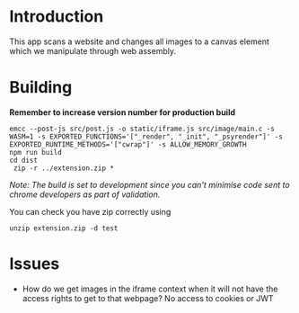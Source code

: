 # Introduction

This app scans a website and changes all images to a canvas element which we manipulate through web assembly.

# Building

**Remember to increase version number for production build**

```
emcc --post-js src/post.js -o static/iframe.js src/image/main.c -s WASM=1 -s EXPORTED_FUNCTIONS='["_render", "_init", "_psyrender"]' -s EXPORTED_RUNTIME_METHODS='["cwrap"]' -s ALLOW_MEMORY_GROWTH
npm run build
cd dist
 zip -r ../extension.zip *
```

*Note: The build is set to development since you can't minimise code sent to chrome developers as part of validation.*

You can check you have zip correctly using

```
unzip extension.zip -d test
```
# Issues

* How do we get images in the iframe context when it will not have the access rights to get to that webpage? No access to cookies or JWT
